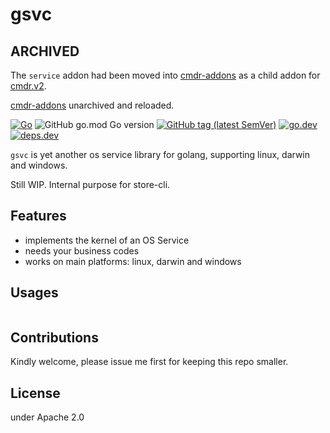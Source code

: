 # gsvc

## ARCHIVED

The `service` addon had been moved into [cmdr-addons](https://github.com/hedzr/cmdr-addons) as a child addon for [cmdr.v2](https://github.com/hedzr/cmdr).

[cmdr-addons](https://github.com/hedzr/cmdr-addons) unarchived and reloaded.

[![Go](https://github.com/hedzr/gsvc/actions/workflows/go.yml/badge.svg)](https://github.com/hedzr/gsvc/actions/workflows/go.yml)
![GitHub go.mod Go version](https://img.shields.io/github/go-mod/go-version/hedzr/gsvc)
[![GitHub tag (latest SemVer)](https://img.shields.io/github/tag/hedzr/gsvc.svg?label=release)](https://github.com/hedzr/gsvc/releases)
[![go.dev](https://img.shields.io/badge/go-dev-green)](https://pkg.go.dev/github.com/hedzr/gsvc)
[![deps.dev](https://img.shields.io/badge/deps-dev-green)](https://deps.dev/go/github.com%2Fhedzr%2Fgsvc)

`gsvc` is yet another os service library for golang, supporting linux, darwin and windows.

Still WIP. Internal purpose for store-cli.

## Features

- implements the kernel of an OS Service
- needs your business codes
- works on main platforms: linux, darwin and windows

## Usages

```go

```

## Contributions

Kindly welcome, please issue me first for keeping this repo smaller.

## License

under Apache 2.0
